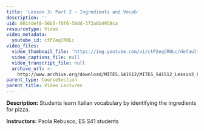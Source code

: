 ```yaml
---
title: 'Lesson 3: Part 2 - Ingredients and Vocab'
description: ''
uid: 8014def8-56b5-f0f6-58dd-373a6b4958ca
resourcetype: Video
video_metadata:
  youtube_id: ctP2eqCROLc
video_files:
  video_thumbnail_file: 'https://img.youtube.com/vi/ctP2eqCROLc/default.jpg'
  video_captions_file: null
  video_transcript_file: null
  archive_url: >-
    http://www.archive.org/download/MITES.S41S12/MITES_S41S12_Lesson3_Part2_300k.mp4
parent_type: CourseSection
parent_title: Video Lectures
---
```


**Description:** Students learn Italian vocabulary by identifying the ingredients for pizza.

**Instructors:** Paola Rebusco, ES.S41 students
